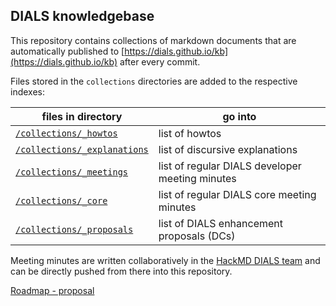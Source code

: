## DIALS knowledgebase

This repository contains collections of markdown documents that are automatically
published to [https://dials.github.io/kb](https://dials.github.io/kb) after every commit.

Files stored in the `collections` directories are added to the respective indexes:

files in directory | go into
--- | ---
[`/collections/_howtos`](https://github.com/dials/kb/tree/master/collections/_howtos) | list of howtos
[`/collections/_explanations`](https://github.com/dials/kb/tree/master/collections/_explanations) | list of discursive explanations
[`/collections/_meetings`](https://github.com/dials/kb/tree/master/collections/_meetings) | list of regular DIALS developer meeting minutes
[`/collections/_core`](https://github.com/dials/kb/tree/master/collections/_core) | list of regular DIALS core meeting minutes
[`/collections/_proposals`](https://github.com/dials/kb/tree/master/collections/_proposals) | list of DIALS enhancement proposals (DCs)

Meeting minutes are written collaboratively in the [HackMD DIALS team](https://hackmd.io/@dials) and can be directly
pushed from there into this repository.

[Roadmap - proposal](ROADMAP.md)
